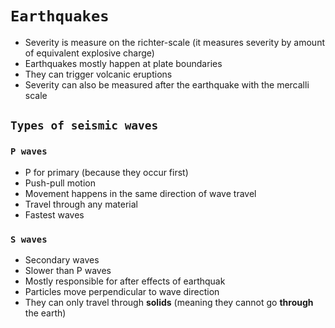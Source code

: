 # `Earthquakes`
- Severity is measure on the richter-scale (it measures severity by amount of equivalent explosive charge)
- Earthquakes mostly happen at plate boundaries
- They can trigger volcanic eruptions
- Severity can also be measured after the earthquake with the mercalli scale

## `Types of seismic waves`

### `P waves`
- P for primary (because they occur first)
- Push-pull motion
- Movement happens in the same direction of wave travel
- Travel through any material
- Fastest waves

### `S waves`
- Secondary waves
- Slower than P waves
- Mostly responsible for after effects of earthquak
- Particles move perpendicular to wave direction
- They can only travel through **solids** (meaning they cannot go **through** the earth)


